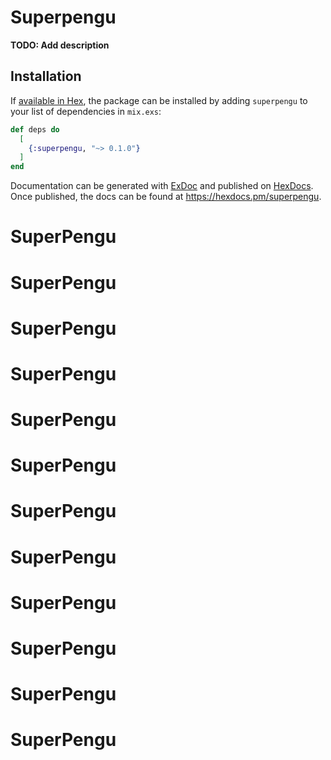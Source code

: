 # Superpengu

**TODO: Add description**

## Installation

If [available in Hex](https://hex.pm/docs/publish), the package can be installed
by adding `superpengu` to your list of dependencies in `mix.exs`:

```elixir
def deps do
  [
    {:superpengu, "~> 0.1.0"}
  ]
end
```

Documentation can be generated with [ExDoc](https://github.com/elixir-lang/ex_doc)
and published on [HexDocs](https://hexdocs.pm). Once published, the docs can
be found at <https://hexdocs.pm/superpengu>.

# SuperPengu
# SuperPengu
# SuperPengu
# SuperPengu
# SuperPengu
# SuperPengu
# SuperPengu
# SuperPengu
# SuperPengu
# SuperPengu
# SuperPengu
# SuperPengu
